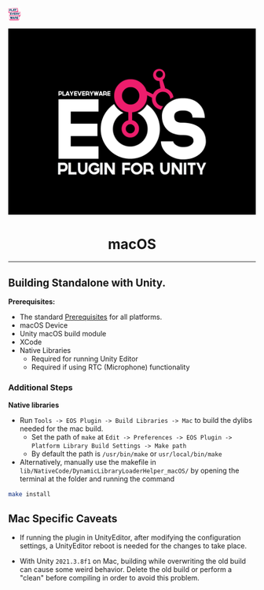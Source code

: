 <a href="/readme.md"><img src="/docs/images/PlayEveryWareLogo.gif" alt="README.md" width="5%"/></a>

<div align="center"> <img src="docs/images/EOSPluginLogo.png" alt="PlayEveryWare EOS Plugin for Unity" /> </div>

# <div align="center">macOS</div>
---

## Building Standalone with Unity.

**Prerequisites:**

* The standard <a href="/readme.md#prerequisites">Prerequisites</a> for all platforms.
* macOS Device
* Unity macOS build module
* XCode
* Native Libraries  
  * Required for running Unity Editor
  * Required if using RTC (Microphone) functionality

### Additional Steps

**Native libraries**

* Run `Tools -> EOS Plugin -> Build Libraries -> Mac` to build the dylibs needed for the mac build.
    * Set the path of `make` at `Edit -> Preferences -> EOS Plugin -> Platform Library Build Settings -> Make path`  
    * By default the path is `/usr/bin/make` or `usr/local/bin/make`
* Alternatively, manually use the makefile in `lib/NativeCode/DynamicLibraryLoaderHelper_macOS/` by opening the terminal at the folder and running the command 
```bash
make install
```

## Mac Specific Caveats

* If running the plugin in UnityEditor, after modifying the configuration settings, a UnityEditor reboot is needed for the changes to take place.  

* With Unity `2021.3.8f1` on Mac, building while overwriting the old build can cause some weird behavior. Delete the old build or perform a "clean" before compiling in order to avoid this problem.
